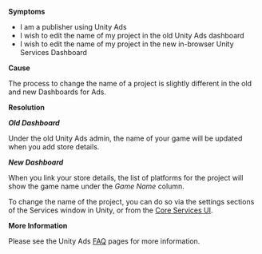

**Symptoms**


- I am a publisher using Unity Ads
- I wish to edit the name of my project in the old Unity Ads dashboard
- I wish to edit the name of my project in the new in-browser Unity Services Dashboard



**Cause**



The process to change the name of a project is slightly different in the old and new Dashboards for Ads.



**Resolution**



***Old Dashboard***



Under the old Unity Ads admin, the name of your game will be updated when you add store details.



***New Dashboard***



When you link your store details, the list of platforms for the project will show the game name under the  *Game Name*  column.



To change the name of the project, you can do so via the settings sections of the Services window in Unity, or from the [Core Services UI](https://developer.cloud.unity3d.com/).



**More Information**



Please see the Unity Ads [FAQ](http://unityads.unity3d.com/help/index%20) pages for more information.













